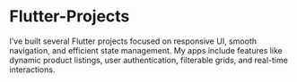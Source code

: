 # Flutter-Projects
I’ve built several Flutter projects focused on responsive UI, smooth navigation, and efficient state management. My apps include features like dynamic product listings, user authentication, filterable grids, and real-time interactions.
